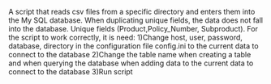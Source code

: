 A script that reads csv files from a specific directory and enters them into the My SQL database. When duplicating unique fields,
the data does not fall into the database. Unique fields (Product,Policy_Number, Subproduct). For the script to work correctly, it is need:
1)Change host, user, password, database, directory in the configuration file config.ini to the current data to connect to the database 
2)Change the table name when creating a table and when querying the database when adding data to the current data to connect to the database
3)Run script